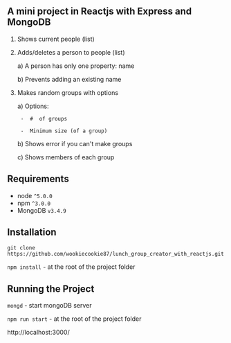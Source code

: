 ## A mini project in Reactjs with Express and MongoDB  

1. Shows current people (list)

2. Adds/deletes a person to people (list)

   a) A person has only one property: name

   b) Prevents adding an existing name

3. Makes random groups with options

   a) Options:  

        -  #  of groups

        -  Minimum size (of a group)

   b) Shows error if you can't make groups

   c) Shows members of each group


## Requirements
* node `^5.0.0`
* npm `^3.0.0`
* MongoDB `v3.4.9`

## Installation

`git clone https://github.com/wookiecookie87/lunch_group_creator_with_reactjs.git`

`npm install` - at the root of the project folder

## Running the Project

`mongd` - start mongoDB server

`npm run start` - at the root of the project folder

http://localhost:3000/
